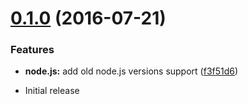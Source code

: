 <a name="0.1.0"></a>
# [0.1.0](https://github.com/kerimdzhanov/kue-mock/compare/v0.0.1...v0.1.0) (2016-07-21)


### Features

* **node.js:** add old node.js versions support ([f3f51d6](https://github.com/kerimdzhanov/kue-mock/commit/f3f51d6))



<a name="0.0.1"></a>

* Initial release
